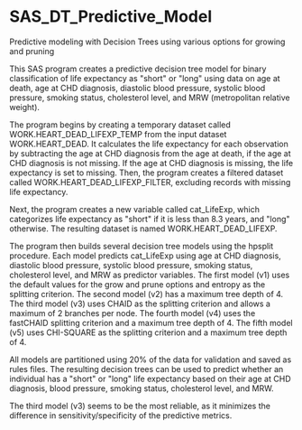 # SAS_DT_Predictive_Model
Predictive modeling with Decision Trees using various options for growing and pruning

This SAS program creates a predictive decision tree model for binary classification of life expectancy as "short" or "long" using data on age at death, age at CHD diagnosis, diastolic blood pressure, systolic blood pressure, smoking status, cholesterol level, and MRW (metropolitan relative weight).

The program begins by creating a temporary dataset called WORK.HEART_DEAD_LIFEXP_TEMP from the input dataset WORK.HEART_DEAD. It calculates the life expectancy for each observation by subtracting the age at CHD diagnosis from the age at death, if the age at CHD diagnosis is not missing. If the age at CHD diagnosis is missing, the life expectancy is set to missing. Then, the program creates a filtered dataset called WORK.HEART_DEAD_LIFEXP_FILTER, excluding records with missing life expectancy.

Next, the program creates a new variable called cat_LifeExp, which categorizes life expectancy as "short" if it is less than 8.3 years, and "long" otherwise. The resulting dataset is named WORK.HEART_DEAD_LIFEXP.

The program then builds several decision tree models using the hpsplit procedure. Each model predicts cat_LifeExp using age at CHD diagnosis, diastolic blood pressure, systolic blood pressure, smoking status, cholesterol level, and MRW as predictor variables. The first model (v1) uses the default values for the grow and prune options and entropy as the splitting criterion. The second model (v2) has a maximum tree depth of 4. The third model (v3) uses CHAID as the splitting criterion and allows a maximum of 2 branches per node. The fourth model (v4) uses the fastCHAID splitting criterion and a maximum tree depth of 4. The fifth model (v5) uses CHI-SQUARE as the splitting criterion and a maximum tree depth of 4.

All models are partitioned using 20% of the data for validation and saved as rules files. The resulting decision trees can be used to predict whether an individual has a "short" or "long" life expectancy based on their age at CHD diagnosis, blood pressure, smoking status, cholesterol level, and MRW.

The third model (v3) seems to be the most reliable, as it minimizes the difference in sensitivity/specificity of the predictive metrics.
